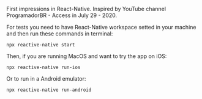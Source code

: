 First impressions in React-Native. Inspired by YouTube channel ProgramadorBR - Access in July 29 - 2020.

For tests you need to have React-Native workspace setted in your machine and then run these commands in terminal:

    npx reactive-native start

Then, if you are running MacOS and want to try the app on iOS:

    npx reactive-native run-ios

Or to run in a Android emulator:
  
  
    npx reactive-native run-android
